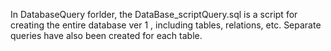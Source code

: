 In DatabaseQuery forlder, the DataBase_scriptQuery.sql  is a script for creating the entire database ver 1 , including tables, relations, etc. Separate queries have also been created for each table.

